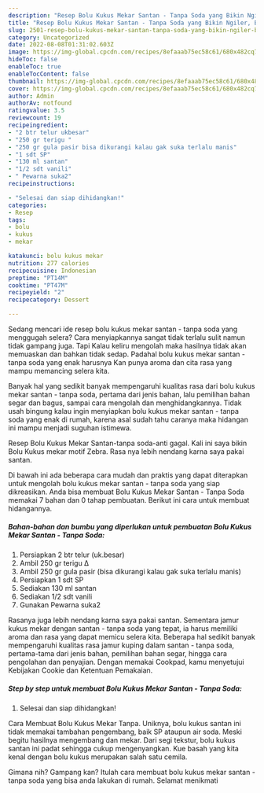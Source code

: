 ```yaml
---
description: "Resep Bolu Kukus Mekar Santan - Tanpa Soda yang Bikin Ngiler, Buat Buka Puasa Enak Banget"
title: "Resep Bolu Kukus Mekar Santan - Tanpa Soda yang Bikin Ngiler, Buat Buka Puasa Enak Banget"
slug: 2501-resep-bolu-kukus-mekar-santan-tanpa-soda-yang-bikin-ngiler-buat-buka-puasa-enak-banget
category: Uncategorized
date: 2022-08-08T01:31:02.603Z
image: https://img-global.cpcdn.com/recipes/8efaaab75ec58c61/680x482cq70/bolu-kukus-mekar-santan-tanpa-soda-foto-resep-utama.jpg
hideToc: false
enableToc: true
enableTocContent: false
thumbnail: https://img-global.cpcdn.com/recipes/8efaaab75ec58c61/680x482cq70/bolu-kukus-mekar-santan-tanpa-soda-foto-resep-utama.jpg
cover: https://img-global.cpcdn.com/recipes/8efaaab75ec58c61/680x482cq70/bolu-kukus-mekar-santan-tanpa-soda-foto-resep-utama.jpg
author: Admin
authorAv: notfound
ratingvalue: 3.5
reviewcount: 19
recipeingredient:
- "2 btr telur ukbesar"
- "250 gr terigu "
- "250 gr gula pasir bisa dikurangi kalau gak suka terlalu manis"
- "1 sdt SP"
- "130 ml santan"
- "1/2 sdt vanili"
- " Pewarna suka2"
recipeinstructions:

- "Selesai dan siap dihidangkan!"
categories:
- Resep
tags:
- bolu
- kukus
- mekar

katakunci: bolu kukus mekar 
nutrition: 277 calories
recipecuisine: Indonesian
preptime: "PT14M"
cooktime: "PT47M"
recipeyield: "2"
recipecategory: Dessert

---
```



Sedang mencari ide resep bolu kukus mekar santan - tanpa soda yang menggugah selera? Cara menyiapkannya sangat tidak terlalu sulit namun tidak gampang juga. Tapi Kalau keliru mengolah maka hasilnya tidak akan memuaskan dan bahkan tidak sedap. Padahal bolu kukus mekar santan - tanpa soda yang enak harusnya Kan punya aroma dan cita rasa yang mampu memancing selera kita.


Banyak hal yang sedikit banyak mempengaruhi kualitas rasa dari bolu kukus mekar santan - tanpa soda, pertama dari jenis bahan, lalu pemilihan bahan segar dan bagus, sampai cara mengolah dan menghidangkannya. Tidak usah bingung kalau ingin menyiapkan bolu kukus mekar santan - tanpa soda yang enak di rumah, karena asal sudah tahu caranya maka hidangan ini mampu menjadi suguhan istimewa.

Resep Bolu Kukus Mekar Santan-tanpa soda-anti gagal. Kali ini saya bikin Bolu Kukus mekar motif Zebra. Rasa nya lebih nendang karna saya pakai santan.


Di bawah ini ada beberapa cara mudah dan praktis yang dapat diterapkan untuk mengolah bolu kukus mekar santan - tanpa soda yang siap dikreasikan. Anda bisa membuat Bolu Kukus Mekar Santan - Tanpa Soda memakai 7 bahan dan 0 tahap pembuatan. Berikut ini cara untuk membuat hidangannya.

<!--inarticleads1-->

##### Bahan-bahan dan bumbu yang diperlukan untuk pembuatan Bolu Kukus Mekar Santan - Tanpa Soda:

1. Persiapkan 2 btr telur (uk.besar)
1. Ambil 250 gr terigu ∆
1. Ambil 250 gr gula pasir (bisa dikurangi kalau gak suka terlalu manis)
1. Persiapkan 1 sdt SP
1. Sediakan 130 ml santan
1. Sediakan 1/2 sdt vanili
1. Gunakan  Pewarna suka2


Rasanya juga lebih nendang karna saya pakai santan. Sementara jamur kukus mekar dengan santan - tanpa soda yang tepat, ia harus memiliki aroma dan rasa yang dapat memicu selera kita. Beberapa hal sedikit banyak mempengaruhi kualitas rasa jamur kuping dalam santan - tanpa soda, pertama-tama dari jenis bahan, pemilihan bahan segar, hingga cara pengolahan dan penyajian. Dengan memakai Cookpad, kamu menyetujui Kebijakan Cookie dan Ketentuan Pemakaian. 

<!--inarticleads2-->

##### Step by step untuk membuat Bolu Kukus Mekar Santan - Tanpa Soda:


1. Selesai dan siap dihidangkan!

Cara Membuat Bolu Kukus Mekar Tanpa. Uniknya, bolu kukus santan ini tidak memakai tambahan pengembang, baik SP ataupun air soda. Meski begitu hasilnya mengembang dan mekar. Dari segi tekstur, bolu kukus santan ini padat sehingga cukup mengenyangkan. Kue basah yang kita kenal dengan bolu kukus merupakan salah satu cemila. 

Gimana nih? Gampang kan? Itulah cara membuat bolu kukus mekar santan - tanpa soda yang bisa anda lakukan di rumah. Selamat menikmati
